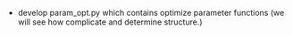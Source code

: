 
- develop param_opt.py which contains optimize parameter functions (we will see how complicate and determine structure.)
